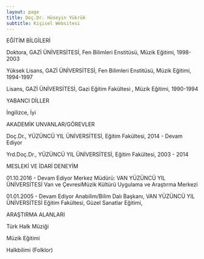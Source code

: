 ```yaml
---
layout: page
title: Doç.Dr. Hüseyin Yükrük
subtitle: Kişisel Websitesi
---
```


EĞİTİM BİLGİLERİ

Doktora, GAZİ ÜNİVERSİTESİ, Fen Bilimleri Enstitüsü, Müzik Eğitimi, 1998-2003

Yüksek Lisans, GAZİ ÜNİVERSİTESİ, Fen Bilimleri Enstitüsü, Müzik Eğitimi, 1994-1997

Lisans, GAZİ ÜNİVERSİTESİ, Gazi Eğitim Fakültesi , Müzik Eğitimi, 1990-1994


YABANCI DİLLER

İngilizce, İyi


AKADEMİK UNVANLAR/GÖREVLER

Doç.Dr., YÜZÜNCÜ YIL ÜNİVERSİTESİ, Eğitim Fakültesi, 2014 - Devam Ediyor

Yrd.Doç.Dr., YÜZÜNCÜ YIL ÜNİVERSİTESİ, Eğitim Fakültesi, 2003 - 2014


MESLEKİ VE İDARİ DENEYİM

01.10.2016 - Devam Ediyor
Merkez Müdürü: VAN YÜZÜNCÜ YIL ÜNİVERSİTESİ Van ve ÇevresiMüzik Kültürü Uygulama ve Araştırma Merkezi

01.01.2005 - Devam Ediyor
Anabilim/Bilim Dalı Başkanı, VAN YÜZÜNCÜ YIL ÜNİVERSİTESİ Eğitim Fakültesi, Güzel Sanatlar Eğitimi, 


ARAŞTIRMA ALANLARI

Türk Halk Müziği

Müzik Eğitimi

Halkbilimi (Folklor)
